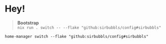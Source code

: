 # Hey!

> **Bootstrap**  
> `nix run . switch -- --flake "github:sirbubbls/config#sirbubbls"`

```
home-manager switch --flake "github:sirbubbls/config#sirbubbls"
```
